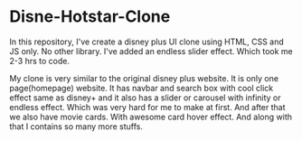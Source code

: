 # Disne-Hotstar-Clone
In this repository, I've create a disney plus UI clone using HTML, CSS and JS only. No other library. I've added an endless slider effect. Which took me 2-3 hrs to code.

My clone is very similar to the original disney plus website. It is only one page(homepage) website. It has navbar and search box with cool click effect same as disney+ and it also has a slider or carousel with infinity or endless effect. Which was very hard for me to make at first. And after that we also have movie cards. With awesome card hover effect. And along with that I contains so many more stuffs.
